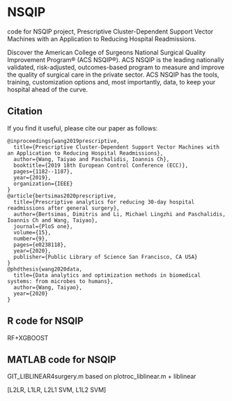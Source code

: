 # NSQIP
code for NSQIP project, Prescriptive Cluster-Dependent Support Vector Machines with an Application to Reducing Hospital Readmissions. 

Discover the American College of Surgeons National Surgical Quality Improvement Program® (ACS NSQIP®). ACS NSQIP is the leading nationally validated, risk-adjusted, outcomes-based program to measure and improve the quality of surgical care in the private sector. ACS NSQIP has the tools, training, customization options and, most importantly, data, to keep your hospital ahead of the curve.

## Citation
If you find it useful, please cite our paper as follows:
```
@inproceedings{wang2019prescriptive,
  title={Prescriptive Cluster-Dependent Support Vector Machines with an Application to Reducing Hospital Readmissions},
  author={Wang, Taiyao and Paschalidis, Ioannis Ch},
  booktitle={2019 18th European Control Conference (ECC)},
  pages={1182--1187},
  year={2019},
  organization={IEEE}
}
@article{bertsimas2020prescriptive,
  title={Prescriptive analytics for reducing 30-day hospital readmissions after general surgery},
  author={Bertsimas, Dimitris and Li, Michael Lingzhi and Paschalidis, Ioannis Ch and Wang, Taiyao},
  journal={PloS one},
  volume={15},
  number={9},
  pages={e0238118},
  year={2020},
  publisher={Public Library of Science San Francisco, CA USA}
}
@phdthesis{wang2020data,
  title={Data analytics and optimization methods in biomedical systems: from microbes to humans},
  author={Wang, Taiyao},
  year={2020}
}
```

## R code for NSQIP

RF+XGBOOST


##  MATLAB code for NSQIP 

GIT_LIBLINEAR4surgery.m based on plotroc_liblinear.m + liblinear

[L2LR, L1LR, L2L1 SVM, L1L2 SVM]
